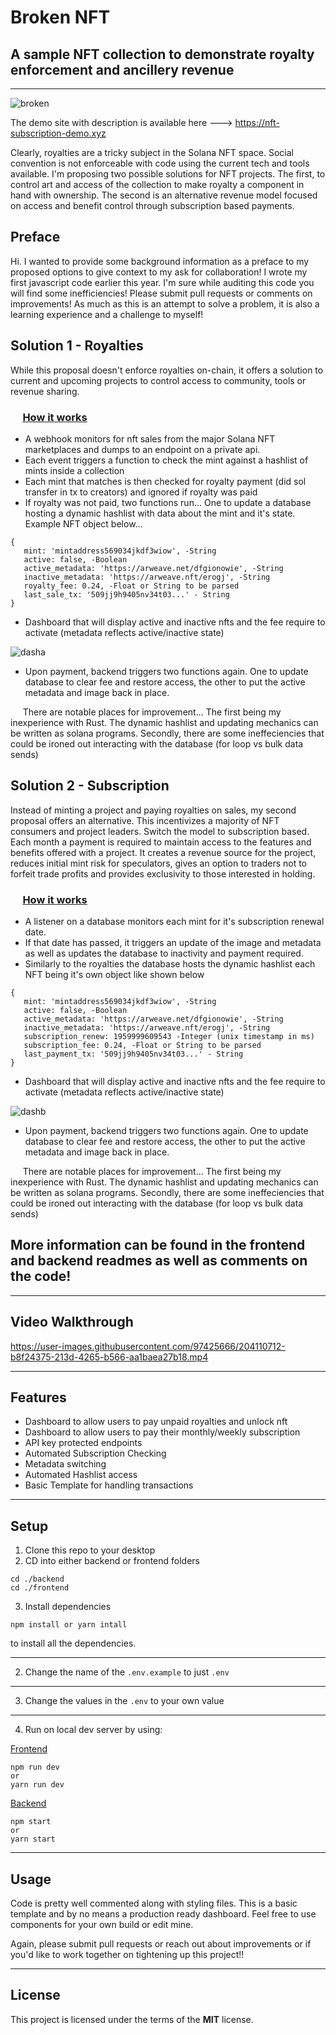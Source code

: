 # Broken NFT

## A sample NFT collection to demonstrate royalty enforcement and ancillery revenue

---

![broken](https://user-images.githubusercontent.com/97425666/204115020-4edb6cfb-4f76-4202-bd03-c09155ff5595.png)


The demo site with description is available here ---> <https://nft-subscription-demo.xyz>

Clearly, royalties are a tricky subject in the Solana NFT space. Social convention is not enforceable with code using the current tech and tools available. I'm proposing two possible solutions for NFT projects. The first, to control art and access of the collection to make royalty a component in hand with ownership. The second is an alternative revenue model focused on access and benefit control through subscription based payments.

## Preface

Hi. I wanted to provide some background information as a preface to my proposed options to give context to my ask for collaboration! I wrote my first javascript code earlier this year. I'm sure while auditing this code you will find some inefficiencies! Please submit pull requests or comments on improvements! As much as this is an attempt to solve a problem, it is also a learning experience and a challenge to myself!

## Solution 1 - Royalties

While this proposal doesn't enforce royalties on-chain, it offers a solution to current and upcoming projects to control access to community, tools or revenue sharing.

### &nbsp;&nbsp;&nbsp;&nbsp; <u>How it works</u>

- A webhook monitors for nft sales from the major Solana NFT marketplaces and dumps to an endpoint on a private api.
- Each event triggers a function to check the mint against a hashlist of mints inside a collection
- Each mint that matches is then checked for royalty payment (did sol transfer in tx to creators) and ignored if royalty was paid
- If royalty was not paid, two functions run... One to update a database hosting a dynamic hashlist with data about the mint and it's state. Example NFT object below...

```
{
   mint: 'mintaddress569034jkdf3wiow', -String
   active: false, -Boolean
   active_metadata: 'https://arweave.net/dfgionowie', -String
   inactive_metadata: 'https://arweave.nft/erogj', -String
   royalty_fee: 0.24, -Float or String to be parsed
   last_sale_tx: '509jj9h9405nv34t03...' - String
}
```

- Dashboard that will display active and inactive nfts and the fee require to activate (metadata reflects active/inactive state)

![dasha](https://user-images.githubusercontent.com/97425666/204115029-cbbf4bfe-4501-4173-b4a8-87eb63d8a02f.JPG)


- Upon payment, backend triggers two functions again. One to update database to clear fee and restore access, the other to put the active metadata and image back in place.

&nbsp;&nbsp;&nbsp;&nbsp; There are notable places for improvement... The first being my inexperience with Rust. The dynamic hashlist and updating mechanics can be written as solana programs. Secondly, there are some ineffeciencies that could be ironed out interacting with the database (for loop vs bulk data sends)

## Solution 2 - Subscription

Instead of minting a project and paying royalties on sales, my second proposal offers an alternative. This incentivizes a majority of NFT consumers and project leaders. Switch the model to subscription based. Each month a payment is required to maintain access to the features and benefits offered with a project. It creates a revenue source for the project, reduces initial mint risk for speculators, gives an option to traders not to forfeit trade profits and provides exclusivity to those interested in holding.

### &nbsp;&nbsp;&nbsp;&nbsp; <u>How it works</u>

- A listener on a database monitors each mint for it's subscription renewal date.
- If that date has passed, it triggers an update of the image and metadata as well as updates the database to inactivity and payment required.
- Similarly to the royalties the database hosts the dynamic hashlist each NFT being it's own object like shown below

```
{
   mint: 'mintaddress569034jkdf3wiow', -String
   active: false, -Boolean
   active_metadata: 'https://arweave.net/dfgionowie', -String
   inactive_metadata: 'https://arweave.nft/erogj', -String
   subscription_renew: 1959999609543 -Integer (unix timestamp in ms)
   subscription_fee: 0.24, -Float or String to be parsed
   last_payment_tx: '509jj9h9405nv34t03...' - String
}
```

- Dashboard that will display active and inactive nfts and the fee require to activate (metadata reflects active/inactive state)

![dashb](https://user-images.githubusercontent.com/97425666/204115033-282a19d8-4f19-46d0-b50c-3377706ca579.JPG)


- Upon payment, backend triggers two functions again. One to update database to clear fee and restore access, the other to put the active metadata and image back in place.

&nbsp;&nbsp;&nbsp;&nbsp; There are notable places for improvement... The first being my inexperience with Rust. The dynamic hashlist and updating mechanics can be written as solana programs. Secondly, there are some ineffeciencies that could be ironed out interacting with the database (for loop vs bulk data sends)

## More information can be found in the frontend and backend readmes as well as comments on the code!

---

## Video Walkthrough

https://user-images.githubusercontent.com/97425666/204110712-b8f24375-213d-4265-b566-aa1baea27b18.mp4

---

## Features

- Dashboard to allow users to pay unpaid royalties and unlock nft
- Dashboard to allow users to pay their monthly/weekly subscription
- API key protected endpoints
- Automated Subscription Checking
- Metadata switching
- Automated Hashlist access
- Basic Template for handling transactions

---

## Setup

1. Clone this repo to your desktop
2. CD into either backend or frontend folders

```
cd ./backend
cd ./frontend
```

3. Install dependencies

```
npm install or yarn intall
```

to install all the dependencies.

---

2.  Change the name of the `.env.example` to just `.env`

---

3.  Change the values in the `.env` to your own value

---

4. Run on local dev server by using:

<u>Frontend</u>

```
npm run dev
or
yarn run dev
```

<u>Backend</u>

```
npm start
or
yarn start
```

---

## Usage

Code is pretty well commented along with styling files. This is a basic template and by no means a production ready dashboard. Feel free to use components for your own build or edit mine.

Again, please submit pull requests or reach out about improvements or if you'd like to work together on tightening up this project!!

---

## License

This project is licensed under the terms of the **MIT** license.
